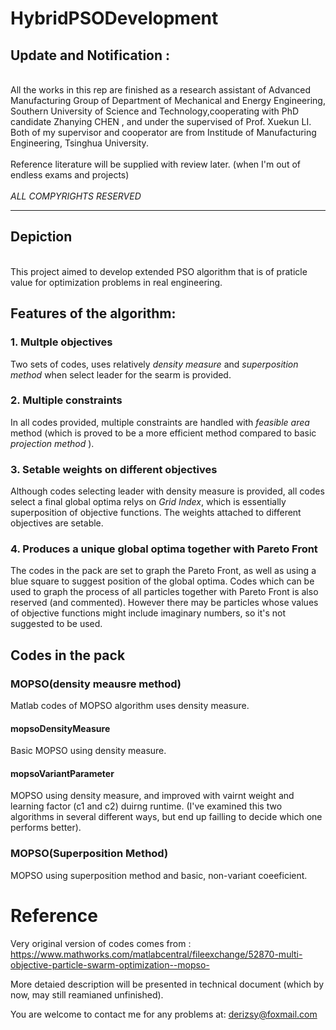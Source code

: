 # HybridPSODevelopment

## Update and Notification :
<br> All the works in this rep are finished as a research assistant of Advanced Manufacturing Group of Department of Mechanical and Energy Engineering, Southern University of Science and Technology,cooperating with PhD candidate Zhanying CHEN , and under the supervised of Prof. Xuekun LI. Both of my supervisor and cooperator are from Institude of Manufacturing Engineering, Tsinghua University.</br>
<br> Reference literature will be supplied with review later. (when I'm out of endless exams and projects)</br>
<br> *ALL COMPYRIGHTS RESERVED*

---
## Depiction
<br>This project aimed to develop extended PSO algorithm that is of praticle value for optimization problems in real engineering.

## Features of the algorithm:
### 1. Multple objectives
  Two sets of codes, uses relatively *density measure* and *superposition method* when select leader for the searm is provided.
### 2. Multiple constraints
  In all codes provided, multiple constraints are handled with *feasible area* method (which is proved to be a more efficient method compared to basic *projection method* ).

### 3. Setable weights on different objectives
  Although codes selecting leader with density measure is provided, all codes select a final global optima relys on *Grid Index*, which is essentially superposition of objective functions. The weights attached to different objectives are setable.

### 4. Produces a unique global optima together with Pareto Front
  The codes in the pack are set to graph the Pareto Front, as well as using a blue square to suggest position of the global optima. Codes which can be used to graph the process of all particles together with Pareto Front is also reserved (and commented). However there may be particles whose values of objective functions might include imaginary numbers, so it's not suggested to be used.

## Codes in the pack
### MOPSO(density meausre method)
Matlab codes of MOPSO algorithm uses density measure.
#### mopsoDensityMeasure
Basic MOPSO using density measure.
#### mopsoVariantParameter
MOPSO using density measure, and improved with vairnt weight and learning factor (c1 and c2) duirng runtime.
(I've examined this two algorithms in several different ways, but end up failling to decide which one performs better).
### MOPSO(Superposition Method)
MOPSO using superposition method and basic, non-variant coeeficient.

# Reference
Very original version of  codes comes from : https://www.mathworks.com/matlabcentral/fileexchange/52870-multi-objective-particle-swarm-optimization--mopso-

More detaied description will be presented in technical document (which by now, may still reamianed unfinished).

You are welcome to contact me for any problems at:
derizsy@foxmail.com

